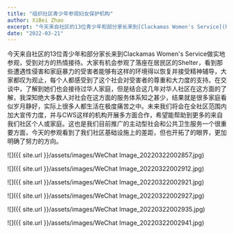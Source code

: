 ```yaml
---
title: "组织社区青少年参观妇女保护机构"
author: XiBei Zhao
excerpt: "今天来自社区的13位青少年和部分家长来到[Clackamas Women's Service](https://www.cwsor.org/)做实地参观，受到对方的热情接待。大家有机会参观了落座在居民区的Shelter，看到那些遭遇性侵害和家庭暴力的受害者能够有这样的环境得以恢复并接受精神辅导，大家都叹为观止，每个人都感受到了这个社会对受害者的尊重和大力度的支持。在交谈中，了解到她们也会接待过华人家庭，但是结合这几年对华人社区在这方面的了解，我深知绝大多数人对社会在这方面的服务体系知之甚少，结果就是很多家庭看似岁月静好，实际上很多人都生活在极度痛苦之中。未来我们将会在全社区范围内加大宣传力度，并与CWS这样的机构开展多方面合作，希望能帮助到更多的来自我们社区个人或家庭。这也是我们目前推广的主动型社会和公共卫生服务一个很重要方面，今天的参观看到了我们社区基础设施上的差距，但也开拓了的眼界，更加明确了努力的方向。"
date: "2022-03-21"
---
```


今天来自社区的13位青少年和部分家长来到Clackamas Women's Service做实地参观，受到对方的热情接待。大家有机会参观了落座在居民区的Shelter，看到那些遭遇性侵害和家庭暴力的受害者能够有这样的环境得以恢复并接受精神辅导，大家都叹为观止，每个人都感受到了这个社会对受害者的尊重和大力度的支持。在交谈中，了解到她们也会接待过华人家庭，但是结合这几年对华人社区在这方面的了解，我深知绝大多数人对社会在这方面的服务体系知之甚少，结果就是很多家庭看似岁月静好，实际上很多人都生活在极度痛苦之中。未来我们将会在全社区范围内加大宣传力度，并与CWS这样的机构开展多方面合作，希望能帮助到更多的来自我们社区个人或家庭。这也是我们目前推广的主动型社会和公共卫生服务一个很重要方面，今天的参观看到了我们社区基础设施上的差距，但也开拓了的眼界，更加明确了努力的方向。

![]({{ site.url }}/assets/images/WeChat Image_20220322002857.jpg)

![]({{ site.url }}/assets/images/WeChat Image_20220322002912.jpg)

![]({{ site.url }}/assets/images/WeChat Image_20220322002921.jpg)

![]({{ site.url }}/assets/images/WeChat Image_20220322002927.jpg)

![]({{ site.url }}/assets/images/WeChat Image_20220322002935.jpg)

![]({{ site.url }}/assets/images/WeChat Image_20220322002941.jpg)
